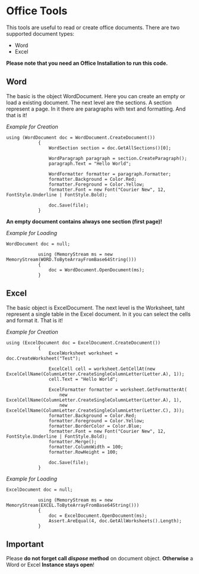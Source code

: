 # Office Tools #

This tools are useful to read or create office documents. There are two supported document types:

  * Word
  * Excel

**Please note that you need an Office Installation to run this code.**

## Word ##

The basic is the object WordDocument. Here you can create an empty or load a existing document. The next level are the sections. A section represent a page. In it there are paragraphs with text and formatting. And that is it!

_Example for Creation_
```
using (WordDocument doc = WordDocument.CreateDocument())
            {
                WordSection section = doc.GetAllSections()[0];

                WordParagraph paragraph = section.CreateParagraph();
                paragraph.Text = "Hello World";

                WordFormatter formatter = paragraph.Formatter;
                formatter.Background = Color.Red;
                formatter.Foreground = Color.Yellow;
                formatter.Font = new Font("Courier New", 12, FontStyle.Underline | FontStyle.Bold);

                doc.Save(file);
            }
```

**An empty document contains always one section (first page)!**

_Example for Loading_
```
WordDocument doc = null;

            using (MemoryStream ms = new MemoryStream(WORD.ToByteArrayFromBase64String()))
            {
                doc = WordDocument.OpenDocument(ms);
            }
```

## Excel ##

The basic object is ExcelDocument. The next level is the Worksheet, taht represent a single table in the Excel document. In it you can select the cells and format it. That is it!

_Example for Creation_
```
using (ExcelDocument doc = ExcelDocument.CreateDocument())
            {
                ExcelWorksheet worksheet = doc.CreateWorksheet("Test");

                ExcelCell cell = worksheet.GetCellAt(new ExcelCellName(ColumnLetter.CreateSingleColumnLetter(Letter.A), 1));
                cell.Text = "Hello World";

                ExcelFormatter formatter = worksheet.GetFormatterAt(
                    new ExcelCellName(ColumnLetter.CreateSingleColumnLetter(Letter.A), 1),
                    new ExcelCellName(ColumnLetter.CreateSingleColumnLetter(Letter.C), 3));
                formatter.Background = Color.Red;
                formatter.Foreground = Color.Yellow;
                formatter.BorderColor = Color.Blue;
                formatter.Font = new Font("Courier New", 12, FontStyle.Underline | FontStyle.Bold);
                formatter.Merge();
                formatter.ColumnWidth = 100;
                formatter.RowHeight = 100;

                doc.Save(file);
            }
```

_Example for Loading_
```
ExcelDocument doc = null;

            using (MemoryStream ms = new MemoryStream(EXCEL.ToByteArrayFromBase64String()))
            {
                doc = ExcelDocument.OpenDocument(ms);
                Assert.AreEqual(4, doc.GetAllWorksheets().Length);
            }
```

## Important ##
Please **do not forget call _dispose_ method** on document object. **Otherwise** a Word or Excel **Instance stays open**!